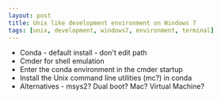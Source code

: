 ```yaml
---
layout: post
title: Unix like development environment on Windows 7
tags: [unix, development, windows7, environment, terminal]
---
```


* Conda - default install - don't edit path
* Cmder for shell emulation
* Enter the conda environment in the cmder startup
* Install the Unix command line utilities (mc?) in conda
* Alternatives - msys2? Dual boot? Mac? Virtual Machine?